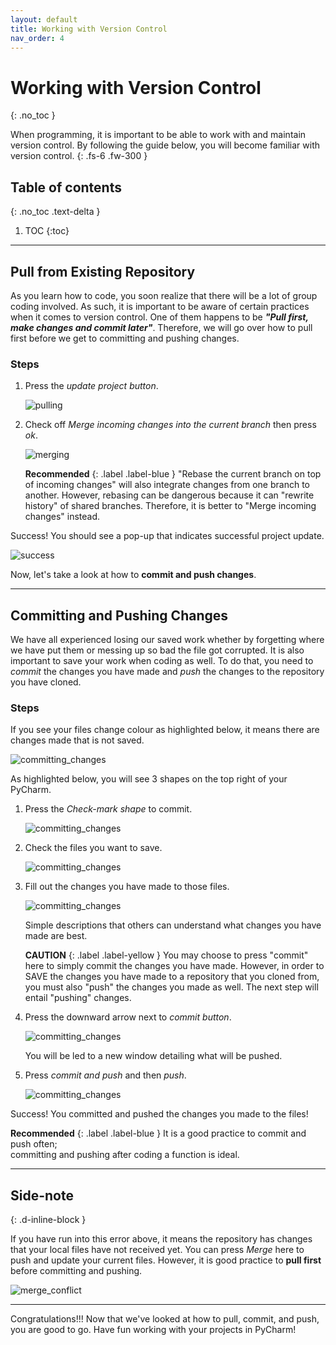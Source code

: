 ```yaml
---
layout: default
title: Working with Version Control
nav_order: 4
---
```


# Working with Version Control
{: .no_toc }


When programming, it is important to be able to work with and maintain version control. By following the guide below, you will become familiar with version control.
{: .fs-6 .fw-300 }

## Table of contents
{: .no_toc .text-delta }

1. TOC
{:toc}

--- 

## Pull from Existing Repository       
                                        
As you learn how to code, you soon realize that there will be a lot of group coding involved. As such, it is important to be aware of certain practices when it comes to version control. One of them happens to be **_"Pull first, make changes and commit later"_**. Therefore, we will go over how to pull first before we get to committing and pushing changes.

### Steps

1. Press the _update project button_.
    
    ![pulling](https://github.com/harryseo1992/Pycharm-For-Dummies/blob/gh-pages/assets/images/update_project.png?raw=true "Update project button")


2. Check off _Merge incoming changes into the current branch_ then press _ok_.
    
    ![merging](https://github.com/harryseo1992/Pycharm-For-Dummies/blob/gh-pages/assets/images/merge_project.png?raw=true "Merge project")

    **Recommended**
    {: .label .label-blue } 
            "Rebase the current branch on top of incoming changes" will 
            also integrate changes from one branch to another. However, rebasing
            can be dangerous because it can "rewrite history" of shared branches.
            Therefore, it is better to "Merge incoming changes" instead.


Success! You should see a pop-up that indicates successful project update.

![success](https://github.com/harryseo1992/Pycharm-For-Dummies/blob/gh-pages/assets/images/update_success_real.png?raw=true "Updated project")

Now, let's take a look at how to **commit and push changes**.

---

## Committing and Pushing Changes       


We have all experienced losing our saved work whether by forgetting where we have put them or messing up so bad the file got corrupted. It is also important to save your work when coding as well. To do that, you need to *commit* the changes you have made and *push* the changes to the repository you have cloned.

### Steps


If you see your files change colour as highlighted below, it means there are changes made that is not saved.       

![committing_changes](https://github.com/harryseo1992/Pycharm-For-Dummies/blob/gh-pages/assets/images/commit_highlighted.png?raw=true "committing changes")


As highlighted below, you will see 3 shapes on the top right of your PyCharm.

1. Press the *Check-mark shape* to commit.

    ![committing_changes](https://github.com/harryseo1992/Pycharm-For-Dummies/blob/gh-pages/assets/images/commit_button_highlighted.png?raw=true "committing changes")


2. Check the files you want to save.

    ![committing_changes](https://github.com/harryseo1992/Pycharm-For-Dummies/blob/gh-pages/assets/images/commit_message_highlighted.png?raw=true "committing changes")


3. Fill out the changes you have made to those files.

    ![committing_changes](https://github.com/harryseo1992/Pycharm-For-Dummies/blob/gh-pages/assets/images/commit_message_filledout.png?raw=true "committing changes")

    Simple descriptions that others can understand what changes you have made are best.

    **CAUTION**
    {: .label .label-yellow }
            You may choose to press "commit" here to simply commit the changes you have made. 
            However, in order to SAVE the changes you have made to a repository that you cloned from,    
            you must also "push" the changes you made as well. The next step will entail "pushing" changes.
   
4. Press the downward arrow next to *commit button*.

    ![committing_changes](https://github.com/harryseo1992/Pycharm-For-Dummies/blob/gh-pages/assets/images/commit_and_push.png?raw=true "committing changes")

    You will be led to a new window detailing what will be pushed.

5. Press *commit and push* and then _push_.

    ![committing_changes](https://github.com/harryseo1992/Pycharm-For-Dummies/blob/gh-pages/assets/images/commit_and_push_finally_pushing.png?raw=true "committing changes")


Success! You committed and pushed the changes you made to the files! 

**Recommended**
{: .label .label-blue } 
    It is a good practice to commit and push often;   
    committing and pushing after coding a function is ideal.

---
## Side-note
{: .d-inline-block }

If you have run into this error above, it means the repository has changes that your local files have not received yet. You can press _Merge_ here to push and update your current files. However, it is good practice to **pull first** before committing and pushing.

![merge_conflict](https://github.com/harryseo1992/Pycharm-For-Dummies/blob/gh-pages/assets/images/merge_conflict.png?raw=true "conflict")

---
    
Congratulations!!! Now that we've looked at how to pull, commit, and push, you are good to go. Have fun working with your projects in PyCharm!
